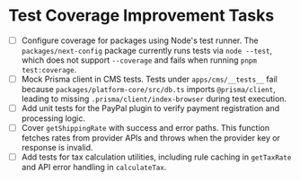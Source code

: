 # Test Coverage Improvement Tasks

- [ ] Configure coverage for packages using Node's test runner. The `packages/next-config` package currently runs tests via `node --test`, which does not support `--coverage` and fails when running `pnpm test:coverage`.
- [ ] Mock Prisma client in CMS tests. Tests under `apps/cms/__tests__` fail because `packages/platform-core/src/db.ts` imports `@prisma/client`, leading to missing `.prisma/client/index-browser` during test execution.
- [ ] Add unit tests for the PayPal plugin to verify payment registration and processing logic.
- [ ] Cover `getShippingRate` with success and error paths. This function fetches rates from provider APIs and throws when the provider key or response is invalid.
- [ ] Add tests for tax calculation utilities, including rule caching in `getTaxRate` and API error handling in `calculateTax`.
